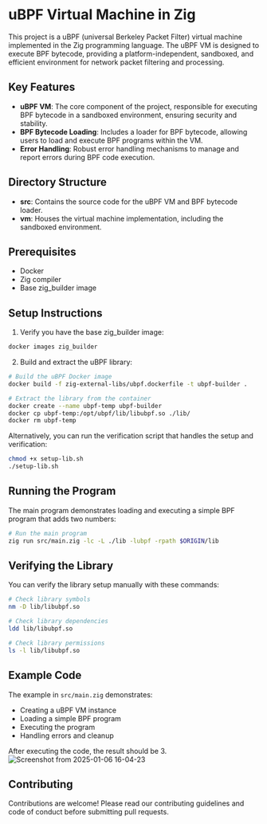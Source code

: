 # uBPF Virtual Machine in Zig

This project is a uBPF (universal Berkeley Packet Filter) virtual machine implemented in the Zig programming language. The uBPF VM is designed to execute BPF bytecode, providing a platform-independent, sandboxed, and efficient environment for network packet filtering and processing.

## Key Features

- **uBPF VM**: The core component of the project, responsible for executing BPF bytecode in a sandboxed environment, ensuring security and stability.
- **BPF Bytecode Loading**: Includes a loader for BPF bytecode, allowing users to load and execute BPF programs within the VM.
- **Error Handling**: Robust error handling mechanisms to manage and report errors during BPF code execution.

## Directory Structure

- **src**: Contains the source code for the uBPF VM and BPF bytecode loader.
- **vm**: Houses the virtual machine implementation, including the sandboxed environment.



## Prerequisites

- Docker
- Zig compiler
- Base zig_builder image

## Setup Instructions

1. Verify you have the base zig_builder image:
```bash
docker images zig_builder
```

2. Build and extract the uBPF library:
```bash
# Build the uBPF Docker image
docker build -f zig-external-libs/ubpf.dockerfile -t ubpf-builder .

# Extract the library from the container
docker create --name ubpf-temp ubpf-builder
docker cp ubpf-temp:/opt/ubpf/lib/libubpf.so ./lib/
docker rm ubpf-temp
```

Alternatively, you can run the verification script that handles the setup and verification:
```bash
chmod +x setup-lib.sh
./setup-lib.sh
```

## Running the Program

The main program demonstrates loading and executing a simple BPF program that adds two numbers:

```bash
# Run the main program
zig run src/main.zig -lc -L ./lib -lubpf -rpath $ORIGIN/lib
```

## Verifying the Library

You can verify the library setup manually with these commands:

```bash
# Check library symbols
nm -D lib/libubpf.so

# Check library dependencies
ldd lib/libubpf.so

# Check library permissions
ls -l lib/libubpf.so
```

## Example Code

The example in `src/main.zig` demonstrates:
- Creating a uBPF VM instance
- Loading a simple BPF program
- Executing the program
- Handling errors and cleanup
 

After executing the code, the result should be 3.
![Screenshot from 2025-01-06 16-04-23](https://github.com/user-attachments/assets/83cd3fbc-c714-402a-b890-f6670056449e)


 
## Contributing

Contributions are welcome! Please read our contributing guidelines and code of conduct before submitting pull requests.